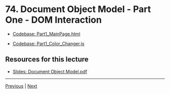 # 74. Document Object Model - Part One - DOM Interaction

-   [Codebase: Part1_MainPage.html](../../codebase/python-django/Document_Object_Model/Part1_MainPage.html)

-   [Codebase: Part1_Color_Changer.js](../../codebase/python-django/Document_Object_Model/Part1_Color_Changer.js)



##  Resources for this lecture


-   [Slides: Document Object Model.pdf](https://python-ds.s3.us-west-1.amazonaws.com/Python-and-Django-Full-Stack-Web-Developer-Bootcamp/Resources/Document+Object+Model.pdf)


---

[Previous](./73_Document-Object-Model-Introduction.md) | [Next](./75_Document-Object-Model-Part-Two-Content-Interaction.md)